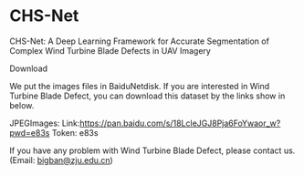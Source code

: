 # CHS-Net
CHS-Net: A Deep Learning Framework for Accurate Segmentation of Complex Wind Turbine Blade Defects in UAV Imagery


Download

We put the images  files in BaiduNetdisk. If you are interested in Wind Turbine Blade Defect, you can download this dataset by the links show in below.

JPEGImages: Link:https://pan.baidu.com/s/18LcleJGJ8Pja6FoYwaor_w?pwd=e83s Token: e83s

If you have any problem with Wind Turbine Blade Defect, please contact us. (Email: bigban@zju.edu.cn)
